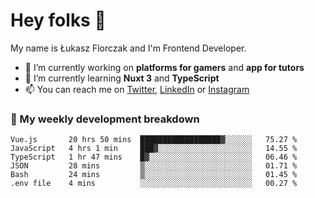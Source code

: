 # Hey folks 👋

My name is Łukasz Florczak and I'm Frontend Developer. 

- 🔭 I’m currently working on **platforms for gamers** and **app for tutors**
- 🌱 I’m currently learning **Nuxt 3** and **TypeScript**
- 📫 You can reach me on [Twitter](https://twitter.com/lukaszflorczak), [LinkedIn](https://pl.linkedin.com/in/lukasz-florczak) or [Instagram](https://instagram.com/lukaszflorczak)


### 🧮 My weekly development breakdown

<!--START_SECTION:waka-->

```text
Vue.js       20 hrs 50 mins  ██████████████████▓░░░░░░   75.27 %
JavaScript   4 hrs 1 min     ███▓░░░░░░░░░░░░░░░░░░░░░   14.55 %
TypeScript   1 hr 47 mins    █▓░░░░░░░░░░░░░░░░░░░░░░░   06.46 %
JSON         28 mins         ▒░░░░░░░░░░░░░░░░░░░░░░░░   01.71 %
Bash         24 mins         ▒░░░░░░░░░░░░░░░░░░░░░░░░   01.45 %
.env file    4 mins          ░░░░░░░░░░░░░░░░░░░░░░░░░   00.27 %
```

<!--END_SECTION:waka-->

<!--
**lukaszflorczak/lukaszflorczak** is a ✨ _special_ ✨ repository because its `README.md` (this file) appears on your GitHub profile.

Here are some ideas to get you started:

- 🔭 I’m currently working on ...
- 🌱 I’m currently learning ...
- 👯 I’m looking to collaborate on ...
- 🤔 I’m looking for help with ...
- 💬 Ask me about ...
- 📫 How to reach me: ...
- 😄 Pronouns: ...
- ⚡ Fun fact: ...
-->
